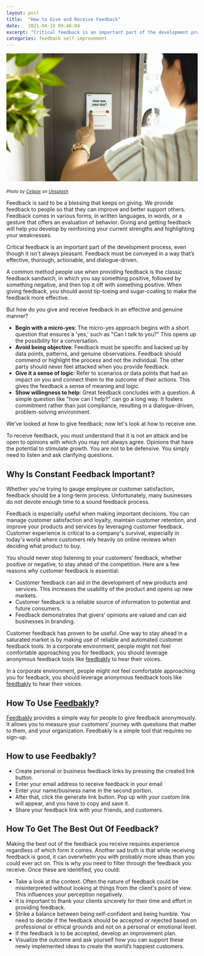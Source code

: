 ```yaml
---
layout: post
title:  "How to Give and Receive Feedback"
date:   2021-04-10 09:46:04
excerpt: "Critical feedback is an important part of the development process, even though it isn't always pleasant. Learn how to give and receive feedback"
categories: feedback self-improvement 
---
```


![Receiving feedback](../assets/img/feedback.jpg)

<small>*Photo by [Celpax](https://unsplash.com/@celpax?utm_source=unsplash&utm_medium=referral&utm_content=creditCopyText) on [Unsplash](https://unsplash.com/s/photos/feedback?utm_source=unsplash&utm_medium=referral&utm_content=creditCopyText)* </small> 

Feedback is said to be a blessing that keeps on giving. We provide feedback to people so that they can improve and better support others. Feedback comes in various forms; in written languages, in words, or a gesture that offers an evaluation of behavior. Giving and getting feedback will help you develop by reinforcing your current strengths and highlighting your weaknesses.

Critical feedback is an important part of the development process, even though it isn't always pleasant. Feedback must be conveyed in a way that’s effective, thorough, actionable, and dialogue-driven.

A common method people use when providing feedback is the classic feedback sandwich, in which you say something positive, followed by something negative, and then top it off with something positive. When giving feedback, you should avoid tip-toeing and sugar-coating to make the feedback more effective.



But how do you give and receive feedback in an effective and genuine manner?



*   **Begin with a micro-yes**: The micro-yes approach begins with a short question that ensures a 'yes,' such as "Can I talk to you?" This opens up the possibility for a conversation.
*   **Avoid being objective**: Feedback must be specific and backed up by data points, patterns, and genuine observations. Feedback should commend or highlight the process and not the individual. The other party should never feel attacked when you provide feedback.
*   **Give it a sense of logic**: Refer to scenarios or data points that had an impact on you and connect them to the outcome of their actions. This gives the feedback a sense of meaning and logic.
*   **Show willingness to help**: Great feedback concludes with a question. A simple question like "how can I help?" can go a long way. It fosters commitment rather than just compliance, resulting in a dialogue-driven, problem-solving environment.

We've looked at how to give feedback; now let's look at how to receive one.

To receive feedback, you must understand that it is not an attack and be open to opinions with which you may not always agree. Opinions that have the potential to stimulate growth. You are not to be defensive. You simply need to listen and ask clarifying questions.


## Why Is Constant Feedback Important?

Whether you're trying to gauge employee or customer satisfaction, feedback should be a long-term process. Unfortunately, many businesses do not devote enough time to a sound feedback process.

Feedback is especially useful when making important decisions. You can manage customer satisfaction and loyalty, maintain customer retention, and improve your products and services by leveraging customer feedback. Customer experience is critical to a company's survival, especially in today's world where customers rely heavily on online reviews when deciding what product to buy.

You should never stop listening to your customers’ feedback, whether positive or negative, to stay ahead of the competition. Here are a few reasons why customer feedback is essential:


* Customer feedback can aid in the development of new products and services. This increases the usability of the product and opens up new markets.
* Customer feedback is a reliable source of information to potential and future consumers.
* Feedback demonstrates that givers’ opinions are valued and can aid businesses in branding.

Customer feedback has proven to be useful. One way to stay ahead in a saturated market is by making use of reliable and automated customer feedback tools. In a corporate environment, people might not feel comfortable approaching you for feedback, you should leverage anonymous feedback tools like [feedbakly](https://feedbakly.com) to hear their voices.

In a corporate environment, people might not feel comfortable approaching you for feedback, you should leverage anonymous feedback tools like [feedbakly](https://feedbakly.com) to hear their voices.


## How To Use [Feedbakly](https://feedbakly.com)?

[Feedbakly](https://feedbakly.com) provides a simple way for people to give feedback anonymously. It allows you to measure your customers’ journey with questions that matter to them, and your organization. Feedbakly is a simple tool that requires no sign-up.


## How to use Feedbakly?



*  Create personal or business feedback links by pressing the created link button. 
*  Enter your email address to receive feedback in your email
*  Enter your name/business name in the second portion.
*  After that, click the generate link button. Pop up with your custom link will appear, and you have to copy and save it. 
* Share your feedback link with your friends, and customers.


## How To Get The Best Out Of Feedback?

Making the best out of the feedback you receive requires experience regardless of which form it comes. Another sad truth is that while receiving feedback is good, it can overwhelm you with probably more ideas than you could ever act on. This is why you need to filter through the feedback you receive. Once these are identified, you could:



*   Take a look at the context. Often the nature of feedback could be misinterpreted without looking at things from the client's point of view. This influences your perception negatively.
*   It is important to thank your clients sincerely for their time and effort in providing feedback.
*   Strike a balance between being self-confident and being humble. You need to decide if the feedback should be accepted or rejected based on professional or ethical grounds and not on a personal or emotional level.
*   If the feedback is to be accepted, develop an improvement plan.
*   Visualize the outcome and ask yourself how you can support these newly implemented ideas to create the world’s happiest customers.